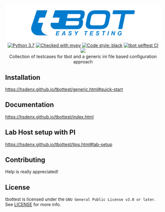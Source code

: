 <p align="center">
  <img src="Documentation/static/tbot-logo-header.png" alt="tbot" /><br />
  <a href="https://www.python.org/"><img src="https://img.shields.io/badge/python-3.7-blue.svg" alt="Python 3.7" /></a>
  <a href="http://mypy-lang.org/"><img src="http://www.mypy-lang.org/static/mypy_badge.svg" alt="Checked with mypy" /></a>
  <a href="https://github.com/ambv/black"><img src="https://img.shields.io/badge/code%20style-black-000000.svg" alt="Code style: black" /></a>
  <a href="https://github.com/Rahix/tbot/actions"><img src="https://github.com/Rahix/tbot/workflows/tbot%20selftest%20CI/badge.svg" alt="tbot selftest CI" /></a>
  <a href="https://codecov.io/gh/Rahix/tbot"><img src="https://codecov.io/gh/Rahix/tbot/graph/badge.svg?token=JkCGa8W3vM" /></a>
  <br />
  Collection of testcases for tbot <a href="https://github.com/Rahix/tbot"/></a> and a generic ini file based configuration approach
</p>

## Installation

https://hsdenx.github.io/tbottest/generic.html#quick-start

## Documentation

https://hsdenx.github.io/tbottest/index.html

## Lab Host setup with PI

https://hsdenx.github.io/tbottest/tips.html#lab-setup

## Contributing
Help is really appreciated!

## License
tbottest is licensed under the `GNU General Public License v3.0 or later`.  See
[LICENSE](LICENSE) for more info.
